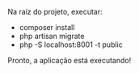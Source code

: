 Na raíz do projeto, executar:
- composer install
- php artisan migrate
- php -S localhost:8001 -t public

Pronto, a aplicação está executando!